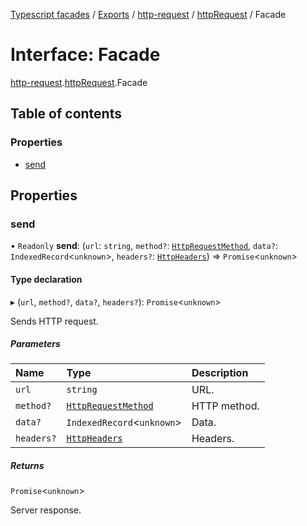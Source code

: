 [Typescript facades](../index.md) / [Exports](../modules.md) / [http-request](../modules/http_request.md) / [httpRequest](../modules/http_request.httpRequest.md) / Facade

# Interface: Facade

[http-request](../modules/http_request.md).[httpRequest](../modules/http_request.httpRequest.md).Facade

## Table of contents

### Properties

- [send](http_request.httpRequest.Facade.md#send)

## Properties

### send

• `Readonly` **send**: (`url`: `string`, `method?`: [`HttpRequestMethod`](../modules/http_request.httpRequest.md#httprequestmethod), `data?`: `IndexedRecord`<`unknown`\>, `headers?`: [`HttpHeaders`](../modules/http_request.httpRequest.md#httpheaders)) => `Promise`<`unknown`\>

#### Type declaration

▸ (`url`, `method?`, `data?`, `headers?`): `Promise`<`unknown`\>

Sends HTTP request.

##### Parameters

| Name | Type | Description |
| :------ | :------ | :------ |
| `url` | `string` | URL. |
| `method?` | [`HttpRequestMethod`](../modules/http_request.httpRequest.md#httprequestmethod) | HTTP method. |
| `data?` | `IndexedRecord`<`unknown`\> | Data. |
| `headers?` | [`HttpHeaders`](../modules/http_request.httpRequest.md#httpheaders) | Headers. |

##### Returns

`Promise`<`unknown`\>

Server response.
